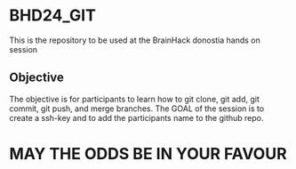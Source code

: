 # BHD24_GIT
This is  the repository to be used at the BrainHack donostia hands on session

## Objective
The objective is for participants to learn how to git clone, git add, git commit, git push, and merge branches.
The GOAL of the session is to create a ssh-key and to add the participants name to the github repo.

# **MAY THE ODDS BE IN YOUR FAVOUR**
